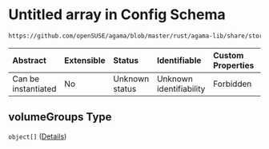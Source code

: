 # Untitled array in Config Schema

```txt
https://github.com/openSUSE/agama/blob/master/rust/agama-lib/share/storage.model.schema.json#/properties/volumeGroups
```



| Abstract            | Extensible | Status         | Identifiable            | Custom Properties | Additional Properties | Access Restrictions | Defined In                                                                      |
| :------------------ | :--------- | :------------- | :---------------------- | :---------------- | :-------------------- | :------------------ | :------------------------------------------------------------------------------ |
| Can be instantiated | No         | Unknown status | Unknown identifiability | Forbidden         | Allowed               | none                | [storage.model.schema.json\*](storage.model.schema.json "open original schema") |

## volumeGroups Type

`object[]` ([Details](storage-defs-volumegroup.md))
